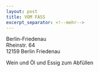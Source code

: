 ```yaml
---
layout: post
title: VOM FASS
excerpt_separator: <!--mehr-->
---
```


Berlin-Friedenau  
Rheinstr. 64  
12159 Berlin Friedenau
<!--mehr-->
Wein und Öl und Essig zum Abfüllen
